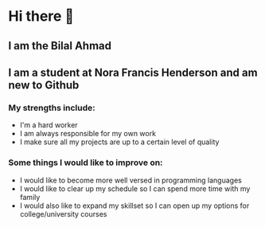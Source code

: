 # Hi there 👋
## I am the Bilal Ahmad
## I am a student at Nora Francis Henderson and am new to Github
### My strengths include:
- I'm a hard worker
- I am always responsible for my own work
- I make sure all my projects are up to a certain level of quality
### Some things I would like to improve on:
- I would like to become more well versed in programming languages
- I would like to clear up my schedule so I can spend more time with my family
- I would also like to expand my skillset so I can open up  my options for college/university courses
